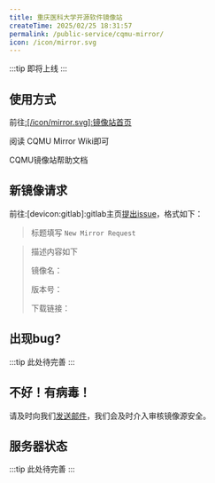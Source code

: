 ```yaml
---
title: 重庆医科大学开源软件镜像站
createTime: 2025/02/25 18:31:57
permalink: /public-service/cqmu-mirror/
icon: /icon/mirror.svg
---
```


:::tip
即将上线
:::

## 使用方式

前往[:[/icon/mirror.svg]:镜像站首页](https://mirrors.cqmu.edu.cn)

阅读 CQMU Mirror Wiki即可

<LinkCard icon="simple-icons:wikibooks" href="/public-service/cqmu-mirror/wiki/" title="CQMU Mirror Wiki" >CQMU镜像站帮助文档</LinkCard>

## 新镜像请求

前往:[devicon:gitlab]:gitlab主页[提出issue](/public-service/code-manage/gitlab-ee/#提出issue)，格式如下：

> 标题填写 `New Mirror Request`

> 描述内容如下
> 
> 镜像名：
> 
> 版本号：
> 
> 下载链接：
> 

## 出现bug?
:::tip
此处待完善
:::
## 不好！有病毒！

请及时向我们[发送邮件](mailto:losmosga@foxmail.com)，我们会及时介入审核镜像源安全。

## 服务器状态

:::tip
此处待完善
:::